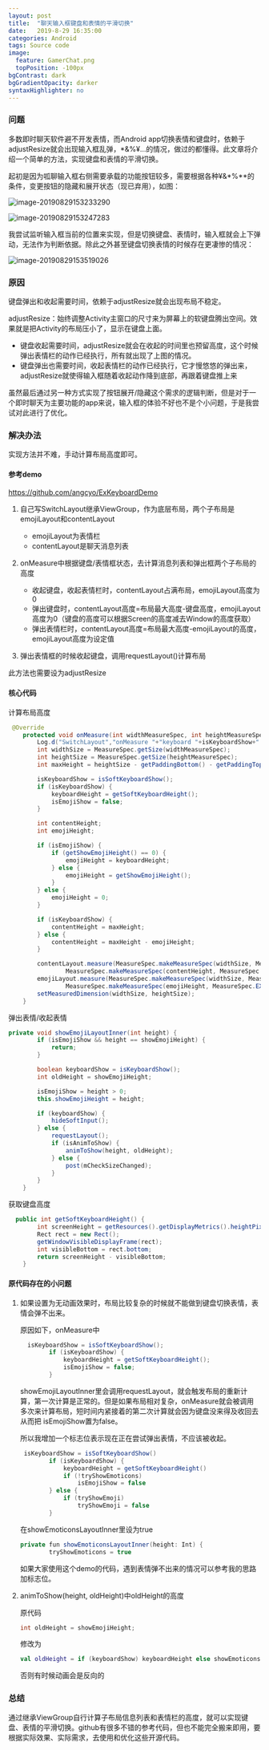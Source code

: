 ```yaml
---
layout: post
title:  "聊天输入框键盘和表情的平滑切换"
date:   2019-8-29 16:35:00
categories: Android
tags: Source code
image:
  feature: GamerChat.png
  topPosition: -100px
bgContrast: dark
bgGradientOpacity: darker
syntaxHighlighter: no
---
```



### 问题

多数即时聊天软件避不开发表情，而Android app切换表情和键盘时，依赖于adjustResize就会出现输入框乱弹，*&%¥…的情况，做过的都懂得。此文章将介绍一个简单的方法，实现键盘和表情的平滑切换。

起初是因为呱聊输入框右侧需要承载的功能按钮较多，需要根据各种¥&*%**的条件，变更按钮的隐藏和展开状态（现已弃用），如图：

![image-20190829153233290](/tmp/image-20190829153233290.png)

![image-20190829153247283](/tmp/image-20190829153247283.png)

我尝试监听输入框当前的位置来实现，但是切换键盘、表情时，输入框就会上下弹动，无法作为判断依据。除此之外甚至键盘切换表情的时候存在更凄惨的情况：

![image-20190829153519026](/tmp/image-20190829153519026.png)



### 原因

键盘弹出和收起需要时间，依赖于adjustResize就会出现布局不稳定。

adjustResize：始终调整Activity主窗口的尺寸来为屏幕上的软键盘腾出空间。效果就是把Activity的布局压小了，显示在键盘上面。

+ 键盘收起需要时间，adjustResize就会在收起的时间里也预留高度，这个时候弹出表情栏的动作已经执行，所有就出现了上图的情况。
+ 键盘弹出也需要时间，收起表情栏的动作已经执行，它才慢悠悠的弹出来，adjustResize就使得输入框随着收起动作降到底部，再跟着键盘推上来



虽然最后通过另一种方式实现了按钮展开/隐藏这个需求的逻辑判断，但是对于一个即时聊天为主要功能的app来说，输入框的体验不好也不是个小问题，于是我尝试对此进行了优化。



### 解决办法

实现方法并不难，手动计算布局高度即可。

#### 参考demo

https://github.com/angcyo/ExKeyboardDemo

1. 自己写SwitchLayout继承ViewGroup，作为底层布局，两个子布局是emojiLayout和contentLayout
   + emojiLayout为表情栏
   + contentLayout是聊天消息列表

2. onMeasure中根据键盘/表情框状态，去计算消息列表和弹出框两个子布局的高度
   + 收起键盘，收起表情栏时，contentLayout占满布局，emojiLayout高度为0
   + 弹出键盘时，contentLayout高度=布局最大高度-键盘高度，emojiLayout高度为0（键盘的高度可以根据Screen的高度减去Window的高度获取）
   + 弹出表情栏时，contentLayout高度=布局最大高度-emojiLayout的高度，emojiLayout高度为设定值
3. 弹出表情框的时候收起键盘，调用requestLayout()计算布局

此方法也需要设为adjustResize



#### 核心代码

计算布局高度

```java
 @Override
    protected void onMeasure(int widthMeasureSpec, int heightMeasureSpec) {
        Log.d("SwitchLayout","onMeasure "+"keyboard "+isKeyboardShow+" emoji "+isEmojiShow);
        int widthSize = MeasureSpec.getSize(widthMeasureSpec);
        int heightSize = MeasureSpec.getSize(heightMeasureSpec);
        int maxHeight = heightSize - getPaddingBottom() - getPaddingTop();

        isKeyboardShow = isSoftKeyboardShow();
        if (isKeyboardShow) {
            keyboardHeight = getSoftKeyboardHeight();
            isEmojiShow = false;
        }

        int contentHeight;
        int emojiHeight;

        if (isEmojiShow) {
            if (getShowEmojiHeight() == 0) {
                emojiHeight = keyboardHeight;
            } else {
                emojiHeight = getShowEmojiHeight();
            }
        } else {
            emojiHeight = 0;
        }

        if (isKeyboardShow) {
            contentHeight = maxHeight;
        } else {
            contentHeight = maxHeight - emojiHeight;
        }

        contentLayout.measure(MeasureSpec.makeMeasureSpec(widthSize, MeasureSpec.EXACTLY),
                MeasureSpec.makeMeasureSpec(contentHeight, MeasureSpec.EXACTLY));
        emojiLayout.measure(MeasureSpec.makeMeasureSpec(widthSize, MeasureSpec.EXACTLY),
                MeasureSpec.makeMeasureSpec(emojiHeight, MeasureSpec.EXACTLY));
        setMeasuredDimension(widthSize, heightSize);
    }
```

弹出表情/收起表情

```java
private void showEmojiLayoutInner(int height) {
        if (isEmojiShow && height == showEmojiHeight) {
            return;
        }

        boolean keyboardShow = isKeyboardShow();
        int oldHeight = showEmojiHeight;

        isEmojiShow = height > 0;
        this.showEmojiHeight = height;

        if (keyboardShow) {
            hideSoftInput();
        } else {
            requestLayout();
            if (isAnimToShow) {
                animToShow(height, oldHeight);
            } else {
                post(mCheckSizeChanged);
            }
        }
    }
```

获取键盘高度

```java
  public int getSoftKeyboardHeight() {
        int screenHeight = getResources().getDisplayMetrics().heightPixels;
        Rect rect = new Rect();
        getWindowVisibleDisplayFrame(rect);
        int visibleBottom = rect.bottom;
        return screenHeight - visibleBottom;
    }
```



#### 原代码存在的小问题

1. 如果设置为无动画效果时，布局比较复杂的时候就不能做到键盘切换表情，表情会弹不出来。

   原因如下，onMeasure中

   ```java
     isKeyboardShow = isSoftKeyboardShow();
           if (isKeyboardShow) {
               keyboardHeight = getSoftKeyboardHeight();
               isEmojiShow = false;
           }
   
   ```

   showEmojiLayoutInner里会调用requestLayout，就会触发布局的重新计算，第一次计算是正常的。但是如果布局相对复杂，onMeasure就会被调用多次来计算布局，短时间内紧接着的第二次计算就会因为键盘没来得及收回去从而把 isEmojiShow置为false。

   所以我增加一个标志位表示现在正在尝试弹出表情，不应该被收起。

   ```java
    isKeyboardShow = isSoftKeyboardShow()
           if (isKeyboardShow) {
               keyboardHeight = getSoftKeyboardHeight()
               if (!tryShowEmoticons)
                   isEmojiShow = false
           } else {
               if (tryShowEmoji)
                   tryShowEmoji = false
           }
   ```

   在showEmoticonsLayoutInner里设为true

   ```java
   private fun showEmoticonsLayoutInner(height: Int) {
           tryShowEmoticons = true
   ```

   如果大家使用这个demo的代码，遇到表情弹不出来的情况可以参考我的思路加标志位。

2. animToShow(height, oldHeight)中oldHeight的高度

   原代码

   ```java
   int oldHeight = showEmojiHeight;
   ```

   修改为

   ```kotlin
   val oldHeight = if (keyboardShow) keyboardHeight else showEmoticonsHeight
   ```

   否则有时候动画会是反向的



### 总结

通过继承ViewGroup自行计算子布局信息列表和表情栏的高度，就可以实现键盘、表情的平滑切换。github有很多不错的参考代码，但也不能完全搬来即用，要根据实际效果、实际需求，去使用和优化这些开源代码。

